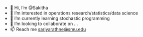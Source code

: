 - 👋 Hi, I’m @Sakitha
- 👀 I’m interested in operations research/statistics/data science
- 🌱 I’m currently learning stochastic programming
- 💞️ I’m looking to collaborate on ...
- 📫 Reach me sariyarathne@smu.edu

<!---
Sakitha1989/Sakitha1989 is a ✨ special ✨ repository because its `README.md` (this file) appears on your GitHub profile.
You can click the Preview link to take a look at your changes.
--->
